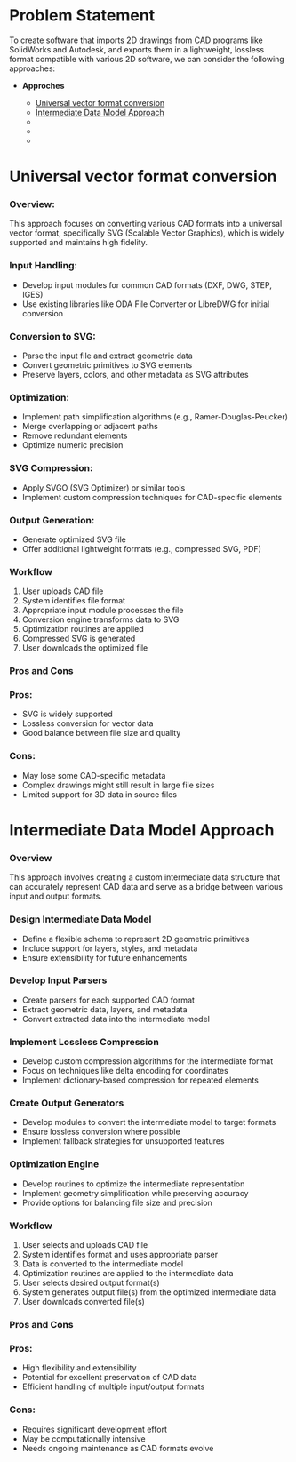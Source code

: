 # Problem Statement
To create software that imports 2D drawings from CAD programs like SolidWorks and Autodesk, and exports them in a lightweight, lossless format compatible with various 2D software, we can consider the following approaches:


- **Approches**

  - [Universal vector format conversion](#Universal-vector-format-conversion)
  - [Intermediate Data Model Approach](#Intermediate-Data-Model-Approach)
  - [](#)
  - [](#)
  - [](#)


# Universal vector format conversion
### Overview:  
This approach focuses on converting various CAD formats into a universal vector format, specifically SVG (Scalable Vector Graphics), which is widely supported and maintains high fidelity.

### Input Handling:
- Develop input modules for common CAD formats (DXF, DWG, STEP, IGES)
- Use existing libraries like ODA File Converter or LibreDWG for initial conversion

### Conversion to SVG:
- Parse the input file and extract geometric data
- Convert geometric primitives to SVG elements
- Preserve layers, colors, and other metadata as SVG attributes

### Optimization:
- Implement path simplification algorithms (e.g., Ramer-Douglas-Peucker)
- Merge overlapping or adjacent paths
- Remove redundant elements
- Optimize numeric precision

### SVG Compression:
- Apply SVGO (SVG Optimizer) or similar tools
- Implement custom compression techniques for CAD-specific elements

### Output Generation:
- Generate optimized SVG file
- Offer additional lightweight formats (e.g., compressed SVG, PDF)

### Workflow

1. User uploads CAD file
2. System identifies file format
3. Appropriate input module processes the file
4. Conversion engine transforms data to SVG
5. Optimization routines are applied
6. Compressed SVG is generated
7. User downloads the optimized file

### Pros and Cons
### Pros:
- SVG is widely supported
- Lossless conversion for vector data
- Good balance between file size and quality

### Cons:
- May lose some CAD-specific metadata
- Complex drawings might still result in large file sizes
- Limited support for 3D data in source files



# Intermediate Data Model Approach
### Overview
This approach involves creating a custom intermediate data structure that can accurately represent CAD data and serve as a bridge between various input and output formats.

### Design Intermediate Data Model
- Define a flexible schema to represent 2D geometric primitives
- Include support for layers, styles, and metadata
- Ensure extensibility for future enhancements

### Develop Input Parsers
- Create parsers for each supported CAD format
- Extract geometric data, layers, and metadata
- Convert extracted data into the intermediate model

### Implement Lossless Compression
- Develop custom compression algorithms for the intermediate format
- Focus on techniques like delta encoding for coordinates
- Implement dictionary-based compression for repeated elements

### Create Output Generators
- Develop modules to convert the intermediate model to target formats
- Ensure lossless conversion where possible
- Implement fallback strategies for unsupported features

### Optimization Engine
- Develop routines to optimize the intermediate representation
- Implement geometry simplification while preserving accuracy
- Provide options for balancing file size and precision

### Workflow
1. User selects and uploads CAD file
2. System identifies format and uses appropriate parser
3. Data is converted to the intermediate model
4. Optimization routines are applied to the intermediate data
5. User selects desired output format(s)
6. System generates output file(s) from the optimized intermediate data
7. User downloads converted file(s)

### Pros and Cons
### Pros:
- High flexibility and extensibility
- Potential for excellent preservation of CAD data
- Efficient handling of multiple input/output formats

### Cons:
- Requires significant development effort
- May be computationally intensive
- Needs ongoing maintenance as CAD formats evolve
